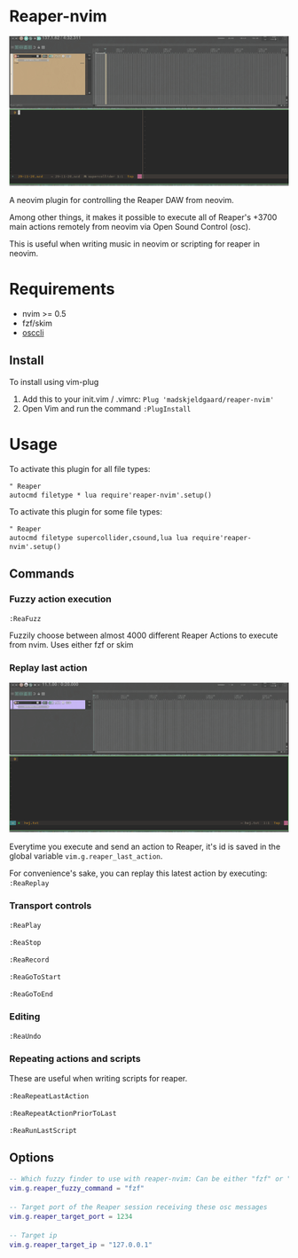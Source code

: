 # Reaper-nvim

![fuzzy reaper](/assets/fuzzy-reaper.gif)

A neovim plugin for controlling the Reaper DAW from neovim.

Among other things, it makes it possible to execute all of Reaper's +3700 main actions remotely from neovim via Open Sound Control (osc). 

This is useful when writing music in neovim or scripting for reaper in neovim.

# Requirements

- nvim >= 0.5
- fzf/skim
- [osccli](https://github.com/madskjeldgaard/osccli)

## Install
To install using vim-plug
1. Add this to your init.vim / .vimrc:
`Plug 'madskjeldgaard/reaper-nvim'`
2. Open Vim and run the command `:PlugInstall`

# Usage

To activate this plugin for all file types:
```vimscript
" Reaper
autocmd filetype * lua require'reaper-nvim'.setup()
```

To activate this plugin for some file types:
```vimscript
" Reaper
autocmd filetype supercollider,csound,lua lua require'reaper-nvim'.setup()
```

## Commands

### Fuzzy action execution

`:ReaFuzz`

Fuzzily choose between almost 4000 different Reaper Actions to execute from nvim. Uses either fzf or skim


### Replay last action

![replay actions](/assets/replay-action.gif)

Everytime you execute and send an action to Reaper, it's id is saved in the global variable `vim.g.reaper_last_action`.

For convenience's sake, you can replay this latest action by executing:
`:ReaReplay`

### Transport controls
`:ReaPlay`

`:ReaStop`

`:ReaRecord`

`:ReaGoToStart`

`:ReaGoToEnd`

### Editing
`:ReaUndo`

### Repeating actions and scripts
These are useful when writing scripts for reaper.

`:ReaRepeatLastAction`

`:ReaRepeatActionPriorToLast`

`:ReaRunLastScript`

## Options

```lua
-- Which fuzzy finder to use with reaper-nvim: Can be either "fzf" or "skim"
vim.g.reaper_fuzzy_command = "fzf"

-- Target port of the Reaper session receiving these osc messages
vim.g.reaper_target_port = 1234

-- Target ip
vim.g.reaper_target_ip = "127.0.0.1"
```

